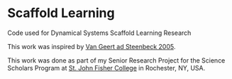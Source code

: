 # Scaffold Learning
Code used for Dynamical Systems Scaffold Learning Research

This work was inspired by [Van Geert ad Steenbeck 2005](https://www.paulvangeert.nl/publications_files/scaffolding%20van%20geert%20and%20steenbeek.pdf).

This work was done as part of my Senior Research Project for the Science Scholars Program
at [St. John Fisher College](https://www.sjfc.edu/)
in Rochester, NY, USA.  
